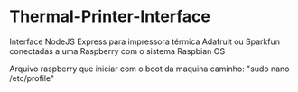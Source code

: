 # Thermal-Printer-Interface
Interface NodeJS Express para impressora térmica Adafruit ou Sparkfun conectadas a uma Raspberry com o sistema Raspbian OS

Arquivo raspberry que iniciar com o boot da maquina caminho:
"sudo nano /etc/profile"
